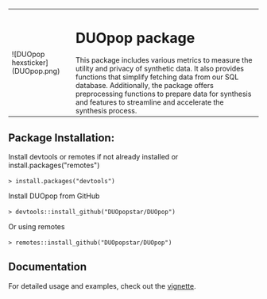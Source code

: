 <table>
<tr>
<td>
![DUOpop hexsticker](DUOpop.png)
</td>
<td>
<h1>DUOpop package</h1>
This package includes various metrics to measure the utility and privacy of synthetic data. It also provides functions that simplify fetching data from our SQL database. Additionally, the package offers preprocessing functions to prepare data for synthesis and features to streamline and accelerate the synthesis process. 
</td>
</tr>
</table>

## Package Installation:

Install devtools or remotes if not already installed or install.packages("remotes")

`> install.packages("devtools")`

Install DUOpop from GitHub

`> devtools::install_github("DUOpopstar/DUOpop")`

Or using remotes

`> remotes::install_github("DUOpopstar/DUOpop")`

## Documentation

For detailed usage and examples, check out the [vignette](https://duopopstar.github.io/DUOpop/).
